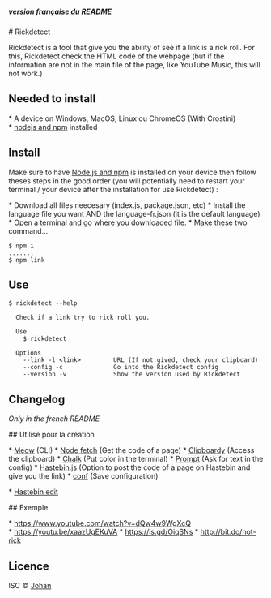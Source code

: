 ##### [version française du README](/README.md)

# Rickdetect

Rickdetect is a tool that give you the ability of see if a link is a rick roll. For this, Rickdetect check the HTML code of the webpage (but if the information are not in the main file of the page, like YouTube Music, this will not work.)


## Needed to install

* A device on Windows, MacOS, Linux ou ChromeOS (With Crostini)
* [nodejs and npm](https://nodejs.org) installed


## Install

Make sure to have [Node.js and npm](https://nodejs.org) is installed on your device then follow theses steps in the good order (you will potentially need to restart your terminal / your device after the installation for use Rickdetect) :

* Download all files neecesary (index.js, package.json, etc)
* Install the language file you want AND the language-fr.json (it is the default language)
* Open a terminal and go where you downloaded file.
* Make these two command...
```
$ npm i
.......
$ npm link
```


## Use

```
$ rickdetect --help

  Check if a link try to rick roll you.

  Use
    $ rickdetect

  Options
    --link -l <link>         URL (If not gived, check your clipboard)
    --config -c              Go into the Rickdetect config
    --version -v             Show the version used by Rickdetect
```


## Changelog

*Only in the french README*


## Utilisé pour la création

* [Meow](https://www.npmjs.com/package/meow) (CLI)
* [Node fetch](https://www.npmjs.com/package/node-fetch) (Get the code of a page)
* [Clipboardy](https://www.npmjs.com/package/clipboardy) (Access the clipboard)
* [Chalk](https://www.npmjs.com/package/chalk) (Put color in the terminal)
* [Prompt](https://www.npmjs.com/package/prompt) (Ask for text in the config)
* [Hastebin.js](https://www.npmjs.com/package/hastebin.js) (Option to post the code of a page on Hastebin and give you the link)
* [conf](https://www.npmjs.com/package/conf) (Save configuration)

* [Hastebin edit](https://hasteb.herokuapp.com)


## Exemple

* https://www.youtube.com/watch?v=dQw4w9WgXcQ
* https://youtu.be/xaazUgEKuVA
* https://is.gd/OiqSNs
* http://bit.do/not-rick


## Licence

ISC © [Johan](https://johan-perso.glitch.me)